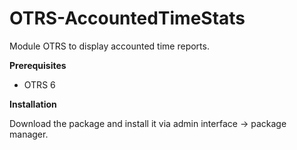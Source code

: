 # OTRS-AccountedTimeStats
Module OTRS to display accounted time reports.

**Prerequisites**

- OTRS 6

**Installation**

Download the package and install it via admin interface -> package manager.
